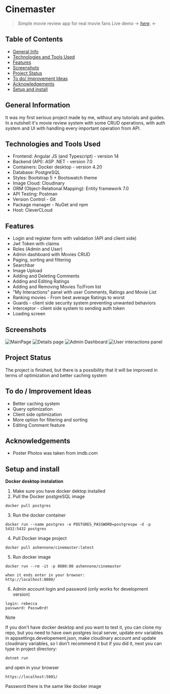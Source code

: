 # Cinemaster

> Simple movie review app for real movie fans
> Live demo -> [_here_](https://cinemaster.cleverapps.io/). <-

## Table of Contents

-  [General Info](#general-information)
-  [Technologies and Tools Used](#technologies-and-tools-used)
-  [Features](#features)
-  [Screenshots](#screenshots)
-  [Project Status](#project-status)
-  [To do/ Improvement Ideas](#to-do--improvement-ideas)
-  [Acknowledgements](#acknowledgements)
-  [Setup and install](#setup-and-install)

## General Information

It was my first serious project made by me, without any tutorials and guides. In a nutshell it's movie review system with some CRUD operations, with auth system and UI with handling every important operation from API.

## Technologies and Tools Used

-  Frontend: Angular JS (and Typescript) - version 14
-  Backend (API): ASP .NET - version 7.0
-  Containers: Docker desktop - version 4.20
-  Database: PostgreSQL
-  Styles: Bootstrap 5 + Bootswatch theme
-  Image Cloud: Cloudinary
-  ORM (Object-Relational Mapping): Entity framework 7.0
-  API Testing: Postman
-  Version Control - Git
-  Package manager - NuGet and npm
-  Host: CleverCLoud

## Features

-  Login and register form with validation (API and client side)
-  Jwt Token with claims
-  Roles (Admin and User)
-  Admin dashboard with Movies CRUD
-  Paging, sorting and filtering
-  Searchbar
-  Image Upload
-  Adding and Deleting Comments
-  Adding and Editing Ratings
-  Adding and Removing Movies To/From list
-  "My Interactions" panel with user Comments, Ratings and Movie List
-  Ranking movies - From best average Ratings to worst
-  Guards - client side security system preventing unwanted behaviors
-  Interceptor - client side system to sending auth token
-  Loading screen

## Screenshots

![MainPage](https://res.cloudinary.com/dwy4hhhjr/image/upload/w_900,h_495/v1693847512/ss_mgmbce.png)
![Details page](https://res.cloudinary.com/dwy4hhhjr/image/upload/w_900,h_495/v1693847504/ss4_rxdb3j.png)
![Admin Dashboard](https://res.cloudinary.com/dwy4hhhjr/image/upload/w_900,h_495/v1693847488/ss6_cih81x.png)
![User interactions panel](https://res.cloudinary.com/dwy4hhhjr/image/upload/w_900,h_495/v1693847498/ss5_f0s3wt.png)

## Project Status

The project is finished, but there is a possibility that it will be improved in terms of optimization and better caching system

## To do / Improvement Ideas

-  Better caching system
-  Query optimization
-  Client side optimization
-  More option for filtering and sorting
-  Editing Comment feature

## Acknowledgements

-  Poster Photos was taken from imdb.com

## Setup and install

**Docker desktop instalation**
1. Make sure you have docker dektop installed
2. Pull the Docker postgreSQL image
  ```
  docker pull postgres
  ```
3. Run the docker container
```
docker run --name postgres -e POSTGRES_PASSWORD=postgrespw -d -p 5432:5432 postgres
```
4. Pull Docker image project
```
docker pull ashennone/cinemaster:latest
```
5. Run docker image
```
docker run --rm -it -p 8080:80 ashennone/cinemaster

when it ends enter in your browser:
http://localhost:8080/
```
6. Admin account login and password (only works for development version)
```
login: rebecca
password: Passw0rd!
```
> [!NOTE]
>If you don't have docker desktop and you want to test it, you can clone my repo, but you need to have own postgres local server, update env variables in appsettings.developement.json, make cloudinary account and update cloudinary variables, so I don't recommend it but if you did it, next you can type in project directory:

```
dotnet run
```
and open in your browser
```
https://localhost:5001/
```
Password there is the same like docker image
